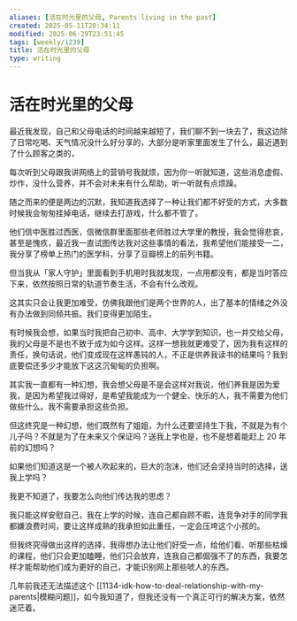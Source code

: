```yaml
---
aliases: [活在时光里的父母, Parents living in the past]
created: 2025-05-11T20:34:11
modified: 2025-06-29T23:51:45
tags: [weekly/1239]
title: 活在时光里的父母
type: writing
---
```


# 活在时光里的父母

最近我发现，自己和父母电话的时间越来越短了，我们聊不到一块去了，我这边除了日常吃喝、天气情况没什么好分享的，大部分是听家里面发生了什么，最近遇到了什么顾客之类的，

每次听到父母跟我讲网络上的营销号我就烦，因为你一听就知道，这些消息虚假、炒作，没什么营养，并不会对未来有什么帮助，听一听就有点烦躁。

随之而来的便是两边的沉默，我知道我选择了一种让我们都不好受的方式，大多数时候我会匆匆挂掉电话，继续去打游戏，什么都不管了。

他们信中医胜过西医，信微信群里面那些老师胜过大学里的教授，我会觉得悲哀，甚至是愧疚，最近我一直试图传达我对这些事情的看法，我希望他们能接受一二，我分享了榜单上热门的医学科，分享了豆瓣榜上的前列书籍。

但当我从「家人守护」里面看到手机用时我就发现，一点用都没有，都是当时答应下来，依然按照日常的轨道节奏生活，不会有什么改观。

这其实只会让我更加难受，仿佛我跟他们是两个世界的人，出了基本的情绪之外没有办法做到同频共振。我们变得更加陌生。

有时候我会想，如果当时我把自己初中、高中、大学学到知识，也一并交给父母，我的父母是不是也不致于成为如今这样。这样一想我就更难受了，因为我有这样的责任，换句话说，他们变成现在这样愚钝的人，不正是供养我读书的结果吗？我到底要偿还多少才能放下这这沉甸甸的负担啊。

其实我一直都有一种幻想，我会想父母是不是会这样对我说，他们养我是因为爱我，是因为希望我过得好，是希望我能成为一个健全、快乐的人，我不需要为他们做些什么。我不需要承担这些负担。

但这终究是一种幻想，他们既然有了姐姐，为什么还要坚持生下我，不就是为有个儿子吗？不就是为了在未来又个保证吗？送我上学也是，也不是想着能赶上 20 年前的幻想吗？

如果他们知道这是一个被人吹起来的，巨大的泡沫，他们还会坚持当时的选择，送我上学吗？

我更不知道了，我要怎么向他们传达我的思虑？

我只能这样安慰自己，我在上学的时候，连自己都自顾不暇，连竞争对手的同学我都嫌浪费时间，要让这样成熟的我承担如此重任，一定会压垮这个小孩的。

但我终究得做出这样的选择，我得想办法让他们好受一点，给他们看、听那些枯燥的课程，他们只会更加瞌睡，他们只会放弃，连我自己都倔强不了的东西，我要怎样才能帮助他们成为更好的自己，才能识别网上那些唬人的东西。

几年前我还无法描述这个 [[1134-idk-how-to-deal-relationship-with-my-parents|模糊问题]]，如今我知道了，但我还没有一个真正可行的解决方案，依然迷茫着。
